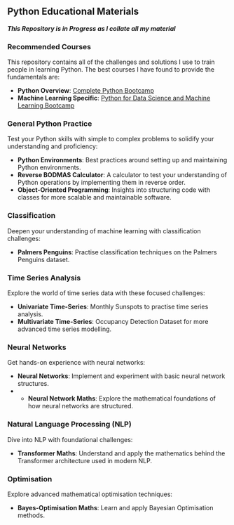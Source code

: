 ## Python Educational Materials

***This Repository is in Progress as I collate all my material***

### Recommended Courses
This repository contains all of the challenges and solutions I use to train people in learning Python. The best courses I have found to provide the fundamentals are:

- **Python Overview**: [Complete Python Bootcamp](https://www.udemy.com/course/complete-python-bootcamp/learn/lecture/20568984?start=0#overview)
- **Machine Learning Specific**: [Python for Data Science and Machine Learning Bootcamp](https://www.udemy.com/course/python-for-data-science-and-machine-learning-bootcamp/learn/lecture/5733442?start=0#overview)

### General Python Practice
Test your Python skills with simple to complex problems to solidify your understanding and proficiency:

- **Python Environments**: Best practices around setting up and maintaining Python environments.
- __Reverse BODMAS Calculator__: A calculator to test your understanding of Python operations by implementing them in reverse order.
- **Object-Oriented Programming**: Insights into structuring code with classes for more scalable and maintainable software.

### Classification
Deepen your understanding of machine learning with classification challenges:

- __Palmers Penguins__: Practise classification techniques on the Palmers Penguins dataset.

### Time Series Analysis
Explore the world of time series data with these focused challenges:

- __Univariate Time-Series__: Monthly Sunspots to practise time series analysis.
- __Multivariate Time-Series__: Occupancy Detection Dataset for more advanced time series modelling.

### Neural Networks
Get hands-on experience with neural networks:

- __Neural Networks__: Implement and experiment with basic neural network structures.
- - **Neural Network Maths**: Explore the mathematical foundations of how neural networks are structured.


### Natural Language Processing (NLP)
Dive into NLP with foundational challenges:

- __Transformer Maths__: Understand and apply the mathematics behind the Transformer architecture used in modern NLP.

### Optimisation
Explore advanced mathematical optimisation techniques:

- __Bayes-Optimisation Maths__: Learn and apply Bayesian Optimisation methods.



